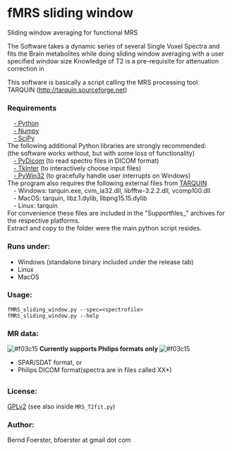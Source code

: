 # fMRS sliding window
Sliding window averaging for functional MRS

The Software takes a dynamic series of several Single Voxel Spectra 
and fits the Brain metabolites while doing sliding window averaging
with a user specified window size
Knowledge of T2 is a pre-requisite for attenuation correction in

This software is basically a script calling the MRS processing tool</br>
TARQUIN (http://tarquin.sourceforge.net) 

### Requirements
&emsp;<a href="http://www.python.org">- Python</a></br>
&emsp;<a href="http://www.numpy.org/">- Numpy</a></br>
&emsp;<a href="http://www.scipy.org/">- SciPy</a></br>
The following additional Python libraries are strongly recommended:</br>
(the software works without, but with some loss of functionality)</br>
&emsp;<a href="http://pydicom.readthedocs.io">- PyDicom</a> (to read spectro files in DICOM format)</br> 
&emsp;<a href="http://wiki.python.org/moin/TkInter">- TkInter</a> (to interactively choose input files)</br> 
&emsp;<a href="http://pypi.python.org/pypi/pywin32">- PyWin32</a> (to gracefully handle user interrupts on Windows)</br>
The program also requires the following external files from <a href="http://tarquin.sourceforge.net">TARQUIN</a></br>
&emsp;- Windows: tarquin.exe, cvm_ia32.dll, libfftw-3.2.2.dll, vcomp100.dll</br>
&emsp;- MacOS:   tarquin, libz.1.dylib, libpng15.15.dylib</br>
&emsp;- Linux:   tarquin</br>
For convenience these files are included in the "Supportfiles_" archives for the respective platforms.</br>
Extract and copy to the folder were the main python script resides.</br>

### Runs under:
- Windows (standalone binary included under the release tab)
- Linux
- MacOS

### Usage:
    fMRS_sliding_window.py --spec=<spectrofile>
    fMRS_sliding_window.py --help

### MR data:
![#f03c15](https://placehold.it/15/f03c15/000000?text=+) <b> Currently supports Philips formats only </b> ![#f03c15](https://placehold.it/15/f03c15/000000?text=+)

- SPAR/SDAT format, or
- Philips DICOM format(spectra are in files called XX*)

##
### License:
<a href="http://www.gnu.org/licenses">GPLv2</a> (see also inside `MRS_T2fit.py`)

### Author:
Bernd Foerster, bfoerster at gmail dot com
